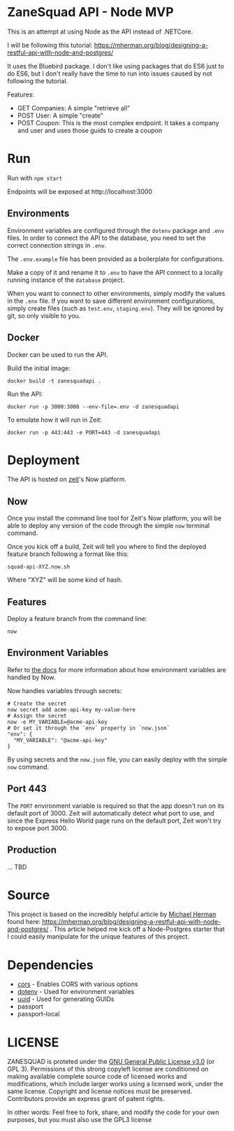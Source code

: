 # ZaneSquad API - Node MVP

This is an attempt at using Node as the API instead of .NETCore.

I will be following this tutorial: https://mherman.org/blog/designing-a-restful-api-with-node-and-postgres/

It uses the Bluebird package. I don't like using packages that do ES6 just to do ES6, but I don't really have the time to run into issues caused by not following the tutorial.

Features:

* GET Companies: A simple "retrieve all"
* POST User: A simple "create"
* POST Coupon: This is the most complex endpoint. It takes a company and user and uses those guids to create a coupon

# Run

Run with `npm start`

Endpoints will be exposed at http://localhost:3000 

## Environments

Environment variables are configured through the `dotenv` package and `.env` files. In order to connect the API to the database, you need to set the correct connection strings in `.env`.

The `.env.example` file has been provided as a boilerplate for configurations.

Make a copy of it and rename it to `.env` to have the API connect to a locally running instance of the `database` project.

When you want to connect to other environments, simply modify the values in the `.env` file. If you want to save different environment configurations, simply create files (such as `test.env`, `staging.env`). They will be ignored by git, so only visible to you.

## Docker

Docker can be used to run the API.

Build the initial image:

```
docker build -t zanesquadapi .
```

Run the API:

```
docker run -p 3000:3000 --env-file=.env -d zanesquadapi
```

To emulate how it will run in Zeit:

```
docker run -p 443:443 -e PORT=443 -d zanesquadapi
```

# Deployment

The API is hosted on [zeit](https://zeit.co)'s Now platform.

## Now

Once you install the command line tool for Zeit's Now platform, you will be able to deploy any version of the code through the simple `now` terminal command.

Once you kick off a build, Zeit will tell you where to find the deployed feature branch following a format like this:

```
squad-api-XYZ.now.sh
```

Where "XYZ" will be some kind of hash.

## Features

Deploy a feature branch from the command line:

```
now
```

## Environment Variables

Refer to [the docs](https://zeit.co/docs/features/env-and-secrets) for more information about how environment variables are handled by Now.

Now handles variables through secrets:

```
# Create the secret
now secret add acme-api-key my-value-here
# Assign the secret
now -e MY_VARIABLE=@acme-api-key
# Or set it through the `env` property in `now.json`
"env": {
  "MY_VARIABLE": "@acme-api-key"
}
```

By using secrets and the `now.json` file, you can easily deploy with the simple `now` command.

## Port 443

The `PORT` environment variable is required so that the app doesn't run on its default port of 3000. Zeit will automatically detect what port to use, and since the Express Hello World page runs on the default port, Zeit won't try to expose port 3000.


## Production

... TBD

# Source

This project is based on the incredibly helpful article by [Michael Herman](https://mherman.org/) found here: https://mherman.org/blog/designing-a-restful-api-with-node-and-postgres/ . This article helped me kick off a Node-Postgres starter that I could easily manipulate for the unique features of this project.

# Dependencies

- [cors](https://www.npmjs.com/package/cors) - Enables CORS with various options
- [dotenv](https://www.npmjs.com/package/dotenv) - Used for environment variables
- [uuid](https://www.npmjs.com/package/uuid) - Used for generating GUIDs
- passport
- passport-local

# LICENSE

ZANESQUAD is proteted under the [GNU General Public License v3.0](https://www.gnu.org/licenses/gpl-3.0.en.html) (or GPL 3). Permissions of this strong copyleft license are conditioned on making available complete source code of licensed works and modifications, which include larger works using a licensed work, under the same license. Copyright and license notices must be preserved. Contributors provide an express grant of patent rights.

In other words: Feel free to fork, share, and modify the code for your own purposes, but you must also use the GPL3 license
